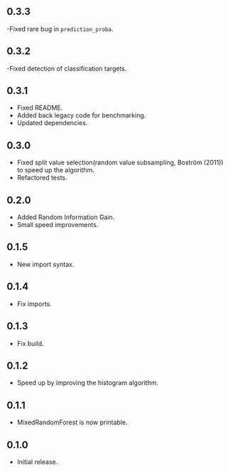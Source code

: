 ## 0.3.3

-Fixed rare bug in `prediction_proba`.

## 0.3.2

-Fixed detection of classification targets.

## 0.3.1

- Fixed README.
- Added back legacy code for benchmarking.
- Updated dependencies.

## 0.3.0

- Fixed split value selection(random value subsampling, Boström (2011)) to speed up the algorithm.
- Refactored tests.

## 0.2.0

- Added Random Information Gain.
- Small speed improvements.

## 0.1.5

- New import syntax.

## 0.1.4

- Fix imports.

## 0.1.3

- Fix build.

## 0.1.2

- Speed up by improving the histogram algorithm.

## 0.1.1

- MixedRandomForest is now printable.

## 0.1.0

- Initial release.
